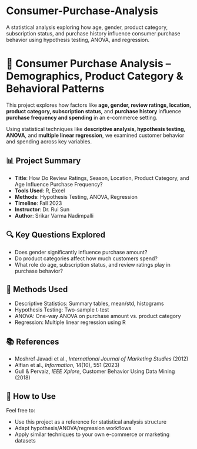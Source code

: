 # Consumer-Purchase-Analysis
A statistical analysis exploring how age, gender, product category, subscription status, and purchase history influence consumer purchase behavior using hypothesis testing, ANOVA, and regression.

# 🛒 Consumer Purchase Analysis – Demographics, Product Category & Behavioral Patterns

This project explores how factors like **age, gender, review ratings, location, product category, subscription status,** and **purchase history** influence **purchase frequency and spending** in an e-commerce setting.

Using statistical techniques like **descriptive analysis, hypothesis testing, ANOVA**, and **multiple linear regression**, we examined customer behavior and spending across key variables.



## 📊 Project Summary

- **Title**: How Do Review Ratings, Season, Location, Product Category, and Age Influence Purchase Frequency?
- **Tools Used**: R, Excel
- **Methods**: Hypothesis Testing, ANOVA, Regression
- **Timeline**: Fall 2023
- **Instructor**: Dr. Rui Sun  
- **Author**: Srikar Varma Nadimpalli



## 🔍 Key Questions Explored

- Does gender significantly influence purchase amount?
- Do product categories affect how much customers spend?
- What role do age, subscription status, and review ratings play in purchase behavior?



## 🧪 Methods Used

- Descriptive Statistics: Summary tables, mean/std, histograms
- Hypothesis Testing: Two-sample t-test
- ANOVA: One-way ANOVA on purchase amount vs. product category
- Regression: Multiple linear regression using R


## 📚 References

- Moshref Javadi et al., *International Journal of Marketing Studies* (2012)
- Alfian et al., *Information*, 14(10), 551 (2023)
- Gull & Pervaiz, *IEEE Xplore*, Customer Behavior Using Data Mining (2018)


## 🧾 How to Use

Feel free to:
- Use this project as a reference for statistical analysis structure
- Adapt hypothesis/ANOVA/regression workflows
- Apply similar techniques to your own e-commerce or marketing datasets


